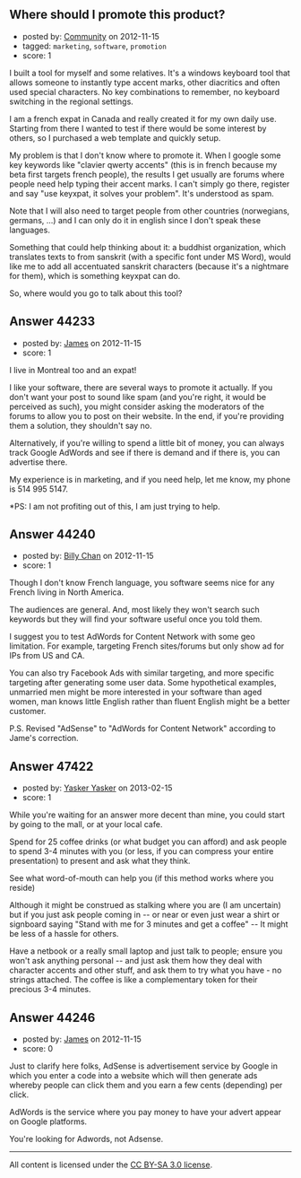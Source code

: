 ## Where should I promote this product?

- posted by: [Community](https://stackexchange.com/users/-1/-1-community) on 2012-11-15
- tagged: `marketing`, `software`, `promotion`
- score: 1

I built a tool for myself and some relatives. It's a windows keyboard tool that allows someone to instantly type accent marks, other diacritics and often used special characters. No key combinations to remember, no keyboard switching in the regional settings.

I am a french expat in Canada and really created it for my own daily use. Starting from there I wanted to test if there would be some interest by others, so I purchased a web template and quickly setup.

My problem is that I don't know where to promote it. When I google some key keywords like "clavier qwerty accents" (this is in french because my beta first targets french people), the results I get usually are forums where people need help typing their accent marks. I can't simply go there, register and say "use keyxpat, it solves your problem". It's understood as spam.

Note that I will also need to target people from other countries (norwegians, germans, ...) and I can only do it in english since I don't speak these languages.

Something that could help thinking about it: a buddhist organization, which translates texts to from sanskrit (with a specific font under MS Word), would like me to add all accentuated sanskrit characters (because it's a nightmare for them), which is something keyxpat can do.

So, where would you go to talk about this tool?



## Answer 44233

- posted by: [James](https://stackexchange.com/users/-1/21616-james) on 2012-11-15
- score: 1

I live in Montreal too and an expat! 

I like your software, there are several ways to promote it actually. If you don't want your post to sound like spam (and you're right, it would be perceived as such), you might consider asking the moderators of the forums to allow you to post on their website. In the end, if you're providing them a solution, they shouldn't say no. 

Alternatively, if you're willing to spend a little bit of money, you can always track Google AdWords and see if there is demand and if there is, you can advertise there. 

My experience is in marketing, and if you need help, let me know, my phone is 514 995 5147. 

*PS: I am not profiting out of this, I am just trying to help. 


## Answer 44240

- posted by: [Billy Chan](https://stackexchange.com/users/-1/21618-billy-chan) on 2012-11-15
- score: 1

Though I don't know French language, you software seems nice for any French living in North America.

The audiences are general. And, most likely they won't search such keywords but they will find your software useful once you told them.

I suggest you to test AdWords for Content Network with some geo limitation. For example, targeting French sites/forums but only show ad for IPs from US and CA.

You can also try Facebook Ads with similar targeting, and more specific targeting after generating some user data. Some hypothetical examples, unmarried men might be more interested in your software than aged women, man knows little English rather than fluent English might be a better customer.

P.S. Revised "AdSense" to "AdWords for Content Network" according to Jame's correction.



## Answer 47422

- posted by: [Yasker Yasker](https://stackexchange.com/users/-1/21710-yasker-yasker) on 2013-02-15
- score: 1

While you're waiting for an answer more decent than mine, you could start by going to the mall, or at your local cafe.

Spend for 25 coffee drinks (or what budget you can afford) and ask people to spend 3-4 minutes with you (or less, if you can compress your entire presentation) to present and ask what they think.

See what word-of-mouth can help you (if this method works where you reside)

Although it might be construed as stalking where you are (I am uncertain) but if you just ask people coming in -- or near or even just wear a shirt or signboard saying "Stand with me for 3 minutes and get a coffee" -- It might be less of a hassle for others.

Have a netbook or a really small laptop and just talk to people; ensure you won't ask anything personal -- and just ask them how they deal with character accents and other stuff, and ask them to try what you have - no strings attached. The coffee is like a complementary token for their precious 3-4 minutes.



## Answer 44246

- posted by: [James](https://stackexchange.com/users/-1/21616-james) on 2012-11-15
- score: 0

Just to clarify here folks, AdSense is advertisement service by Google in which you enter a code into a website which will then generate ads whereby people can click them and you earn a few cents (depending) per click.

AdWords is the service where you pay money to have your advert appear on Google platforms. 

You're looking for Adwords, not Adsense. 



---

All content is licensed under the [CC BY-SA 3.0 license](https://creativecommons.org/licenses/by-sa/3.0/).
